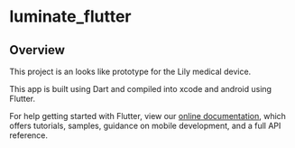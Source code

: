 # luminate_flutter


## Overview

This project is an looks like prototype for the Lily medical device.

This app is built using Dart and compiled into xcode and android using Flutter.


For help getting started with Flutter, view our
[online documentation](https://flutter.dev/docs), which offers tutorials,
samples, guidance on mobile development, and a full API reference.
